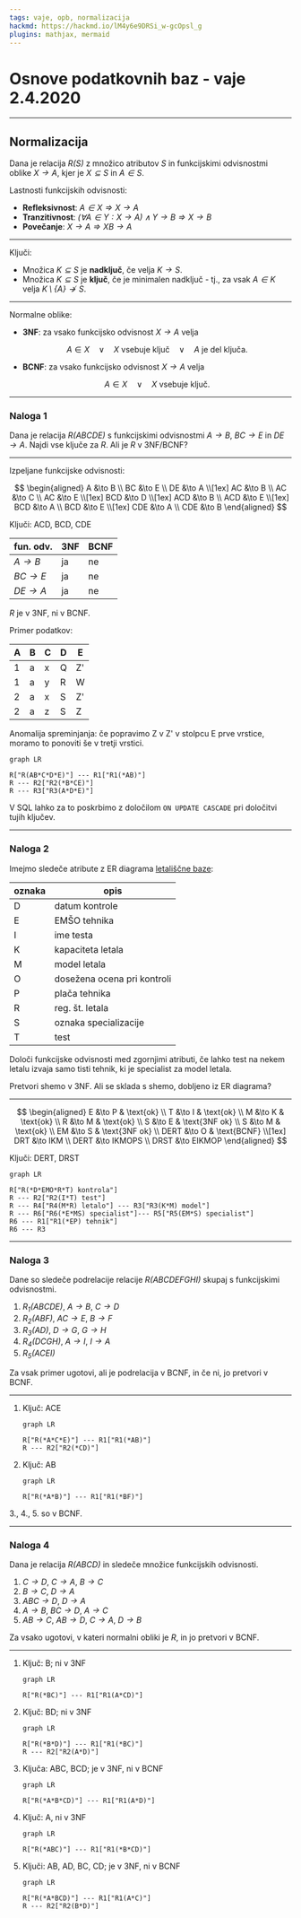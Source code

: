 ```yaml
---
tags: vaje, opb, normalizacija
hackmd: https://hackmd.io/lM4y6e9DRSi_w-gcOpsl_g
plugins: mathjax, mermaid
---
```

# Osnove podatkovnih baz - vaje 2.4.2020

---

## Normalizacija

Dana je relacija <i>$R(S)$</i> z množico atributov <i>$S$</i> in funkcijskimi odvisnostmi oblike <i>$X \to A$</i>, kjer je <i>$X \subseteq S$</i> in <i>$A \in S$</i>.

Lastnosti funkcijskih odvisnosti:

* **Refleksivnost**: <i>$A \in X \Rightarrow X \to A$</i>
* **Tranzitivnost**: <i>$(\forall A \in Y: X \to A) \land Y \to B \Rightarrow X \to B$</i>
* **Povečanje**: <i>$X \to A \Rightarrow XB \to A$</i>

----

Ključi:

* Množica <i>$K \subseteq S$</i> je **nadključ**, če velja <i>$K \to S$</i>.
* Množica <i>$K \subseteq S$</i> je **ključ**, če je minimalen nadključ - tj., za vsak <i>$A \in K$</i> velja <i>$K \setminus \{A\} \not\to S$</i>.

----

Normalne oblike:

* **3NF**: za vsako funkcijsko odvisnost <i>$X \to A$</i> velja

  $$
  A \in X \quad \lor \quad
  X \text{ vsebuje ključ} \quad \lor \quad
  A \text{ je del ključa.}
  $$

* **BCNF**: za vsako funkcijsko odvisnost <i>$X \to A$</i> velja

  $$
  A \in X \quad \lor \quad
  X \text{ vsebuje ključ.}
  $$

---

### Naloga 1

Dana je relacija <i>$R(ABCDE)$</i> s funkcijskimi odvisnostmi <i>$A \to B$</i>, <i>$BC \to E$</i> in <i>$DE \to A$</i>. Najdi vse ključe za <i>$R$</i>. Ali je <i>$R$</i> v 3NF/BCNF?

---

Izpeljane funkcijske odvisnosti:

$$
\begin{aligned}
A &\to B \\
BC &\to E \\
DE &\to A \\[1ex]
AC &\to B \\
AC &\to C \\
AC &\to E \\[1ex]
BCD &\to D \\[1ex]
ACD &\to B \\
ACD &\to E \\[1ex]
BCD &\to A \\
BCD &\to E \\[1ex]
CDE &\to A \\
CDE &\to B
\end{aligned}
$$

Ključi: ACD, BCD, CDE

| fun. odv.         | 3NF | BCNF |
| ----------------- | --- | ---- |
| <i>$A \to B$</i>  | ja  | ne   |
| <i>$BC \to E$</i> | ja  | ne   |
| <i>$DE \to A$</i> | ja  | ne   |

$R$ je v 3NF, ni v BCNF.

Primer podatkov:

| A | B | C | D | E  |
| - | - | - | - | -- |
| 1 | a | x | Q | Z' |
| 1 | a | y | R | W  |
| 2 | a | x | S | Z' |
| 2 | a | z | S | Z  |

Anomalija spreminjanja: če popravimo Z v Z' v stolpcu E prve vrstice, moramo to ponoviti še v tretji vrstici.

```mermaid
graph LR

R["R(AB*C*D*E)"] --- R1["R1(*AB)"]
R --- R2["R2(*B*CE)"]
R --- R3["R3(A*D*E)"]
```

V SQL lahko za to poskrbimo z določilom `ON UPDATE CASCADE` pri določitvi tujih ključev.

---

### Naloga 2

Imejmo sledeče atribute z ER diagrama [letališčne baze](https://hackmd.io/nF9x0FvmRjy_nt3b5QFBSg#Naloga-3):

| oznaka | opis                        |
| ------ | --------------------------- |
| D      | datum kontrole              |
| E      | EMŠO tehnika                |
| I      | ime testa                   |
| K      | kapaciteta letala           |
| M      | model letala                |
| O      | dosežena ocena pri kontroli |
| P      | plača tehnika               |
| R      | reg. št. letala             |
| S      | oznaka specializacije       |
| T      | test                        |

Določi funkcijske odvisnosti med zgornjimi atributi, če lahko test na nekem letalu izvaja samo tisti tehnik, ki je specialist za model letala.

Pretvori shemo v 3NF. Ali se sklada s shemo, dobljeno iz ER diagrama?

----

$$
\begin{aligned}
E &\to P & \text{ok} \\
T &\to I & \text{ok} \\
M &\to K & \text{ok} \\
R &\to M & \text{ok} \\
S &\to E & \text{3NF ok} \\
S &\to M & \text{ok} \\
EM &\to S & \text{3NF ok} \\
DERT &\to O & \text{BCNF} \\[1ex]
DRT &\to IKM \\
DERT &\to IKMOPS \\
DRST &\to EIKMOP
\end{aligned}
$$

Ključi: DERT, DRST

```mermaid
graph LR

R["R(*D*EMO*R*T) kontrola"]
R --- R2["R2(I*T) test"]
R --- R4["R4(M*R) letalo"] --- R3["R3(K*M) model"]
R --- R6["R6(*E*MS) specialist"]--- R5["R5(EM*S) specialist"]
R6 --- R1["R1(*EP) tehnik"]
R6 --- R3
```

---

### Naloga 3

Dane so sledeče podrelacije relacije <i>$R(ABCDEFGHI)$</i> skupaj s funkcijskimi odvisnostmi.

1. <i>$R_1(ABCDE)$</i>, <i>$A \to B$</i>, <i>$C \to D$</i>
2. <i>$R_2(ABF)$</i>, <i>$AC \to E$</i>, <i>$B \to F$</i>
3. <i>$R_3(AD)$</i>, <i>$D \to G$</i>, <i>$G \to H$</i>
4. <i>$R_4(DCGH)$</i>, <i>$A \to I$</i>, <i>$I \to A$</i>
5. <i>$R_5(ACEI)$</i>

Za vsak primer ugotovi, ali je podrelacija v BCNF, in če ni, jo pretvori v BCNF.

----

1. Ključ: ACE

   ```mermaid
   graph LR

   R["R(*A*C*E)"] --- R1["R1(*AB)"]
   R --- R2["R2(*CD)"]
   ```

2. Ključ: AB

   ```mermaid
   graph LR

   R["R(*A*B)"] --- R1["R1(*BF)"]
   ```

3., 4., 5. so v BCNF.

---

### Naloga 4

Dana je relacija <i>$R(ABCD)$</i> in sledeče množice funkcijskih odvisnosti.

1. <i>$C \to D$</i>, <i>$C \to A$</i>, <i>$B \to C$</i>
2. <i>$B \to C$</i>, <i>$D \to A$</i>
3. <i>$ABC \to D$</i>, <i>$D \to A$</i>
4. <i>$A \to B$</i>, <i>$BC \to D$</i>, <i>$A \to C$</i>
5. <i>$AB \to C$</i>, <i>$AB \to D$</i>, <i>$C \to A$</i>, <i>$D \to B$</i>

Za vsako ugotovi, v kateri normalni obliki je <i>$R$</i>, in jo pretvori v BCNF.

----

1. Ključ: B; ni v 3NF

   ```mermaid
   graph LR

   R["R(*BC)"] --- R1["R1(A*CD)"]
   ```

2. Ključ: BD; ni v 3NF

   ```mermaid
   graph LR

   R["R(*B*D)"] --- R1["R1(*BC)"]
   R --- R2["R2(A*D)"]
   ```

3. Ključa: ABC, BCD; je v 3NF, ni v BCNF

   ```mermaid
   graph LR

   R["R(*A*B*CD)"] --- R1["R1(A*D)"]
   ```

4. Ključ: A, ni v 3NF

   ```mermaid
   graph LR

   R["R(*ABC)"] --- R1["R1(*B*CD)"]
   ```

5. Ključi: AB, AD, BC, CD; je v 3NF, ni v BCNF

   ```mermaid
   graph LR

   R["R(*A*BCD)"] --- R1["R1(A*C)"]
   R --- R2["R2(B*D)"]
   ```
